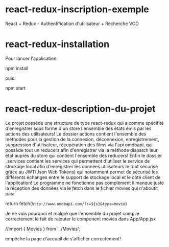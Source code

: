 # react-redux-inscription-exemple

React + Redux - Authentification d'utilisateur + Recherche VOD

# react-redux-installation

Pour lancer l'application:

npm install

puis:

npm start

# react-redux-description-du-projet

Le projet possède une structure de type react-redux qui a comme spécifité
d'enregistrer sous forme d'un store l'ensemble des états émis par les actions des utilisateurs! Le dossier actions contient l'ensemble des méthodes pour la gestion de la connexion, déconnexion, enregistrement, suppression d'utilisateur, récupération des films via l'api omdbapi, qui possède tout un reducers afin d'enregistrer via la méthode dispatch leur état auprès du store qui contient l'ensemble des reducers! Enfin le dossier _services contient les services qui permettent d'utiliser le service de stockage local afin d'enregistrer les données utilisateurs le tout sécurisé grâce au JWT(Json Web Tokens) qui notamment permet de sécurisé les différents échanges entre le support de stockage local et le côté client de l'application! Le programme ne fonctionne pas complèment il manque juste la réception des données via le fetch dans le fichier movies qui n'aboutit pas:

return fetch(`http://www.omdbapi.com/?s=${s}&type=movie`)

Je ne vois pourquoi et malgrè que l'ensemble du projet compile correctement le fait de rajouter le component movies dans App/App.jsx

//import { Movies } from '../Movies';

empêche la page d'accueil de s'afficher correctement!

